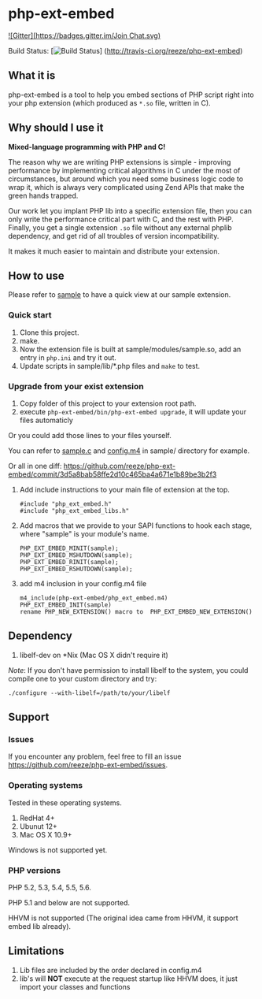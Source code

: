 php-ext-embed
=============
[![Gitter](https://badges.gitter.im/Join Chat.svg)](https://gitter.im/reeze/php-ext-embed?utm_source=badge&utm_medium=badge&utm_campaign=pr-badge&utm_content=badge)

Build Status:
[![Build Status](https://secure.travis-ci.org/reeze/php-ext-embed.svg)]
(http://travis-ci.org/reeze/php-ext-embed)


## What it is

php-ext-embed is a tool to help you embed sections of PHP script right into your
php extension (which produced as `*.so` file, written in C).


## Why should I use it

**Mixed-language programming with PHP and C!**

The  reason  why we are writing PHP extensions is simple - improving performance
by  implementing  critical  algorithms in C under the most of circumstances, but
around  which you need some business logic code to wrap it, which is always very
complicated using Zend APIs that make the green hands trapped.

Our  work  let  you implant PHP lib into a specific extension file, then you can
only write the performance critical part with C, and the rest with PHP. Finally,
you  get  a  single extension `.so` file without any external phplib dependency,
and get rid of all troubles of version incompatibility.

It makes it much easier to maintain and distribute your extension.


## How to use

Please refer to
[sample](https://github.com/reeze/php-ext-embed/tree/master/sample)  to  have  a
quick view at our sample extension.

### Quick start

1. Clone this project.
1. make.
1. Now  the extension file is built at sample/modules/sample.so, add an entry in
   `php.ini` and try it out.
1. Update scripts in sample/lib/\*.php files and `make` to test.

### Upgrade from your exist extension

1. Copy folder of this project to your extension root path.
1. execute `php-ext-embed/bin/php-ext-embed upgrade`, it will update your
   files automaticly

Or you could add those lines to your files yourself.

You can refer to
[sample.c](https://github.com/reeze/php-ext-embed/blob/master/sample/sample.c)
and
[config.m4](https://github.com/reeze/php-ext-embed/blob/master/sample/config.m4)
in sample/ directory for example.

Or all in one diff: <https://github.com/reeze/php-ext-embed/commit/3d5a8bab58ffe2d10c465ba4a671e1b89be3b2f3>

1. Add include instructions to your main file of extension at the top.

    ```
    #include "php_ext_embed.h"
    #include "php_ext_embed_libs.h"
    ```

1. Add macros that we provide to your SAPI functions to hook each stage, where
   "sample" is your module's name.

    ```
    PHP_EXT_EMBED_MINIT(sample);
    PHP_EXT_EMBED_MSHUTDOWN(sample);
    PHP_EXT_EMBED_RINIT(sample);
    PHP_EXT_EMBED_RSHUTDOWN(sample);
    ```

1. add m4 inclusion in your config.m4 file

    ```
    m4_include(php-ext-embed/php_ext_embed.m4)
	PHP_EXT_EMBED_INIT(sample)
	rename PHP_NEW_EXTENSION() macro to  PHP_EXT_EMBED_NEW_EXTENSION()
    ```


## Dependency

1. libelf-dev on *Nix (Mac OS X didn't require it)

*Note*:  If you don't have permission to install libelf to the system, you could
compile one to your custom directory and try:

```
./configure --with-libelf=/path/to/your/libelf
```


## Support

### Issues

If you encounter any problem, feel free to fill an issue <https://github.com/reeze/php-ext-embed/issues>.

### Operating systems

Tested in these operating systems.

1. RedHat 4+
1. Ubunut 12+
1. Mac OS X 10.9+

Windows is not supported yet.

### PHP versions

PHP 5.2, 5.3, 5.4, 5.5, 5.6.

PHP 5.1 and below are not supported.

HHVM is not supported (The original idea came from HHVM, it support embed lib already).


## Limitations

1. Lib files are included by the order declared in config.m4
1. lib's will **NOT** execute at the request startup like HHVM does,
   it just import your classes and functions
